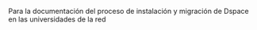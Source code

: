 Para la documentación del proceso de instalación y migración de Dspace en las universidades de la red